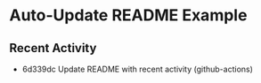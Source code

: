 # Auto-Update README Example

## Recent Activity
<!-- BEGIN RECENT_ACTIVITY -->
* 6d339dc Update README with recent activity (github-actions)
<!-- END RECENT_ACTIVITY -->



